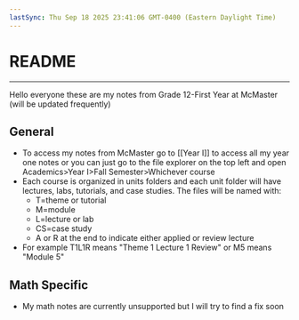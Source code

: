 ```yaml
---
lastSync: Thu Sep 18 2025 23:41:06 GMT-0400 (Eastern Daylight Time)
---
```

# README
---
Hello everyone these are my notes from Grade 12-First Year at McMaster (will be updated frequently)

## General
- To access my notes from McMaster go to [[Year I]] to access all my year one notes or you can just go to the file explorer on the top left and open Academics>Year I>Fall Semester>Whichever course
- Each course is organized in units folders and each unit folder will have lectures, labs, tutorials, and case studies. The files will be named with: 
	- T=theme or tutorial
	- M=module
	- L=lecture or lab
	- CS=case study
	- A or R at the end to indicate either applied or review lecture
- For example T1L1R means "Theme 1 Lecture 1 Review" or M5 means "Module 5"
## Math Specific
- My math notes are currently unsupported but I will try to find a fix soon
## 